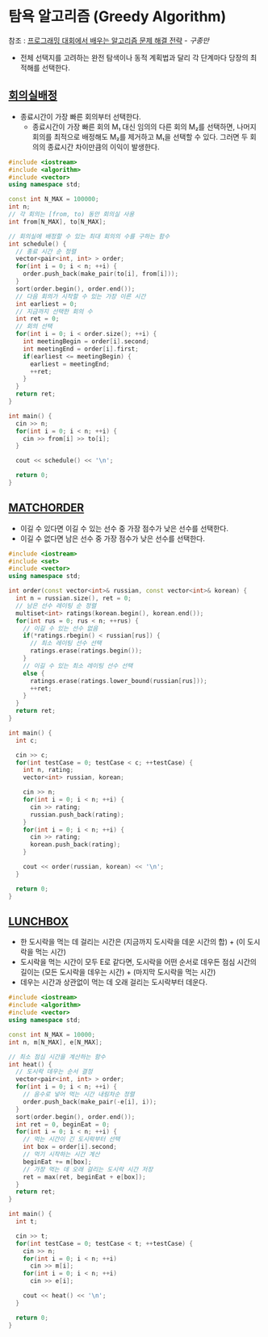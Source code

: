 # 탐욕 알고리즘 (Greedy Algorithm)

참조 : [프로그래밍 대회에서 배우는 알고리즘 문제 해결 전략](http://book.algospot.com/) - _구종만_

* 전체 선택지를 고려하는 완전 탐색이나 동적 계획법과 달리 각 단계마다 당장의 최적해를 선택한다.

## [회의실배정](https://www.acmicpc.net/problem/1931)

* 종료시간이 가장 빠른 회의부터 선택한다.
  * 종료시간이 가장 빠른 회의 M₁ 대신 임의의 다른 회의 M₂를 선택하면, 나머지 회의를 최적으로 배정해도 M₂를 제거하고 M₁을 선택할 수 있다. 그러면 두 회의의 종료시간 차이만큼의 이익이 발생한다.

```cpp
#include <iostream>
#include <algorithm>
#include <vector>
using namespace std;

const int N_MAX = 100000;
int n;
// 각 회의는 [from, to) 동안 회의실 사용
int from[N_MAX], to[N_MAX];

// 회의실에 배정할 수 있는 최대 회의의 수를 구하는 함수
int schedule() {
  // 종료 시간 순 정렬
  vector<pair<int, int> > order;
  for(int i = 0; i < n; ++i) {
    order.push_back(make_pair(to[i], from[i]));
  }
  sort(order.begin(), order.end());
  // 다음 회의가 시작할 수 있는 가장 이른 시간
  int earliest = 0;
  // 지금까지 선택한 회의 수
  int ret = 0;
  // 회의 선택
  for(int i = 0; i < order.size(); ++i) {
    int meetingBegin = order[i].second;
    int meetingEnd = order[i].first;
    if(earliest <= meetingBegin) {
      earliest = meetingEnd;
      ++ret;
    }
  }
  return ret;
}

int main() {
  cin >> n;
  for(int i = 0; i < n; ++i) {
    cin >> from[i] >> to[i];
  }

  cout << schedule() << '\n';

  return 0;
}
```

## [MATCHORDER](https://algospot.com/judge/problem/read/MATCHORDER)

* 이길 수 있다면 이길 수 있는 선수 중 가장 점수가 낮은 선수를 선택한다.
* 이길 수 없다면 남은 선수 중 가장 점수가 낮은 선수를 선택한다.

```cpp
#include <iostream>
#include <set>
#include <vector>
using namespace std;

int order(const vector<int>& russian, const vector<int>& korean) {
  int n = russian.size(), ret = 0;
  // 남은 선수 레이팅 순 정렬
  multiset<int> ratings(korean.begin(), korean.end());
  for(int rus = 0; rus < n; ++rus) {
    // 이길 수 있는 선수 없음
    if(*ratings.rbegin() < russian[rus]) {
      // 최소 레이팅 선수 선택
      ratings.erase(ratings.begin());
    }
    // 이길 수 있는 최소 레이팅 선수 선택
    else {
      ratings.erase(ratings.lower_bound(russian[rus]));
      ++ret;
    }
  }
  return ret;
}

int main() {
  int c;

  cin >> c;
  for(int testCase = 0; testCase < c; ++testCase) {
    int n, rating;
    vector<int> russian, korean;

    cin >> n;
    for(int i = 0; i < n; ++i) {
      cin >> rating;
      russian.push_back(rating);
    }
    for(int i = 0; i < n; ++i) {
      cin >> rating;
      korean.push_back(rating);
    }

    cout << order(russian, korean) << '\n';
  }

  return 0;
}
```

## [LUNCHBOX](https://algospot.com/judge/problem/read/LUNCHBOX)

* 한 도시락을 먹는 데 걸리는 시간은 (지금까지 도시락을 데운 시간의 합) + (이 도시락을 먹는 시간)
* 도시락을 먹는 시간이 모두 E로 같다면, 도시락을 어떤 순서로 데우든 점심 시간의 길이는 (모든 도시락을 데우는 시간) + (마지막 도시락을 먹는 시간)
* 데우는 시간과 상관없이 먹는 데 오래 걸리는 도시락부터 데운다.

```cpp
#include <iostream>
#include <algorithm>
#include <vector>
using namespace std;

const int N_MAX = 10000;
int n, m[N_MAX], e[N_MAX];

// 최소 점심 시간을 계산하는 함수
int heat() {
  // 도시락 데우는 순서 결정
  vector<pair<int, int> > order;
  for(int i = 0; i < n; ++i) {
    // 음수로 넣어 먹는 시간 내림차순 정렬
    order.push_back(make_pair(-e[i], i));
  }
  sort(order.begin(), order.end());
  int ret = 0, beginEat = 0;
  for(int i = 0; i < n; ++i) {
    // 먹는 시간이 긴 도시락부터 선택
    int box = order[i].second;
    // 먹기 시작하는 시간 계산
    beginEat += m[box];
    // 가장 먹는 데 오래 걸리는 도시락 시간 저장
    ret = max(ret, beginEat + e[box]);
  }
  return ret;
}

int main() {
  int t;

  cin >> t;
  for(int testCase = 0; testCase < t; ++testCase) {
    cin >> n;
    for(int i = 0; i < n; ++i)
      cin >> m[i];
    for(int i = 0; i < n; ++i)
      cin >> e[i];

    cout << heat() << '\n';
  }

  return 0;
}
```
